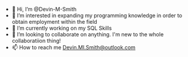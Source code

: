- 👋 Hi, I’m @Devin-M-Smith
- 👀 I’m interested in expanding my programming knowledge in order to obtain employment within the field
- 🌱 I’m currently working on my SQL Skills
- 💞️ I’m looking to collaborate on anything. I'm new to the whole collaboratiion thing!
- 📫 How to reach me Devin.MI.Smith@outlook.com

<!---
Devin-M-Smith/Devin-M-Smith is a ✨ special ✨ repository because its `README.md` (this file) appears on your GitHub profile.
You can click the Preview link to take a look at your changes.
--->
